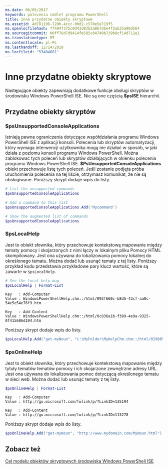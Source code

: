```yaml
---
ms.date: 06/05/2017
keywords: polecenia cmdlet programu PowerShell
title: Inne przydatne obiekty skryptowe
ms.assetid: 4d781196-720b-4ccc-90d2-c570e5e719f5
ms.openlocfilehash: ff494f375c0d43d83b2a067dbe4f2ab35a90d564
ms.sourcegitcommit: 00ff76d7d9414fe585c04740b739b9cf14d711e1
ms.translationtype: MT
ms.contentlocale: pl-PL
ms.lasthandoff: 12/14/2018
ms.locfileid: "53404681"
---
```

# <a name="other-useful-scripting-objects"></a>Inne przydatne obiekty skryptowe

Następujące obiekty zapewniają dodatkowe funkcje obsługi skryptów w środowisku Windows PowerShell ISE. Nie są one częścią **$psISE** hierarchii.

## <a name="useful-scripting-objects"></a>Przydatne obiekty skryptów

### <a name="psunsupportedconsoleapplications"></a>$psUnsupportedConsoleApplications

Istnieją pewne ograniczenia dotyczące współdziałania programu Windows PowerShell ISE z aplikacji konsoli. Polecenia lub skryptów automatyzacji, który wymaga interwencji użytkownika mogą nie działać w sposób, w jaki działa z poziomu konsoli programu Windows PowerShell. Można zablokować tych poleceń lub skryptów działających w okienku polecenia programu Windows PowerShell ISE. **$PsUnsupportedConsoleApplications** obiekt przechowuje listę tych poleceń. Jeśli zostanie podjęta próba uruchomienia polecenia na tej liście, otrzymasz komunikat, że nie są obsługiwane. Poniższy skrypt dodaje wpis do listy.

```powershell
# List the unsupported commands
$psUnsupportedConsoleApplications

# Add a command to this list
$psUnsupportedConsoleApplications.Add('Mycommand')

# Show the augmented list of commands
$psUnsupportedConsoleApplications
```

### <a name="pslocalhelp"></a>$psLocalHelp

Jest to obiekt słownika, który przechowuje kontekstową mapowanie między tematy pomocy i skojarzonych z nimi łączy w lokalnym pliku Pomocy HTML skompilowany. Jest ona używana do lokalizowania pomocy lokalnej do określonego tematu. Można dodać lub usunąć tematy z tej listy. Poniższy przykład kodu przedstawia przykładowe pary klucz wartość, które są zawarte w `$psLocalHelp`.

```powershell
# See the local help map
$psLocalHelp | Format-List
```

```output
Key   : Add-Computer
Value : WindowsPowerShellHelp.chm::/html/093f660c-b8d5-43cf-aa0c-54e5e54e76f9.htm

Key   : Add-Content
Value : WindowsPowerShellHelp.chm::/html/0c836a1b-f389-4e9a-9325-0f415686d194.htm
```

Poniższy skrypt dodaje wpis do listy.

```powershell
$psLocalHelp.Add("get-myNoun", "c:\MyFolder\MyHelpChm.chm::/html/0198854a-1298-57ae-aa0c-87b5e5a84712.htm")
```

### <a name="psonlinehelp"></a>$psOnlineHelp

Jest to obiekt słownika, który przechowuje kontekstową mapowanie między tytuły tematów tematów pomocy i ich skojarzone zewnętrzne adresy URL. Jest ona używana do lokalizowania pomoc dotyczącą określonego tematu w sieci web. Można dodać lub usunąć tematy z tej listy.

```powershell
$psOnlineHelp | Format-List
```

```output
Key   : Add-Computer
Value : http://go.microsoft.com/fwlink/p/?LinkID=135194

Key   : Add-Content
Value : http://go.microsoft.com/fwlink/p/?LinkID=113278
```

Poniższy skrypt dodaje wpis do listy.

```powershell
$psOnlineHelp.Add("get-myNoun", "http://www.mydomain.com/MyNoun.html")
```

## <a name="see-also"></a>Zobacz też

[Cel modelu obiektów skryptowych środowiska Windows PowerShell ISE](../components/ise/object-model/Purpose-of-the-Windows-PowerShell-ISE-Scripting-Object-Model.md)